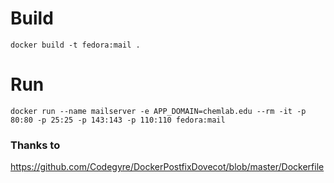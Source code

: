 # Build
`docker build -t fedora:mail .`
# Run
`docker run --name mailserver -e APP_DOMAIN=chemlab.edu --rm -it -p 80:80 -p 25:25 -p 143:143 -p 110:110 fedora:mail`
### Thanks to
https://github.com/Codegyre/DockerPostfixDovecot/blob/master/Dockerfile
